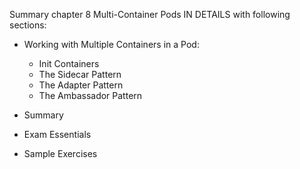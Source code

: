 Summary chapter 8 Multi-Container Pods IN DETAILS with following sections:
- Working with Multiple Containers in a Pod:
  - Init Containers
  - The Sidecar Pattern
  - The Adapter Pattern
  - The Ambassador Pattern

- Summary
- Exam Essentials
- Sample Exercises